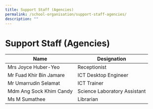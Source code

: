 ```yaml
---
title: Support Staff (Agencies)
permalink: /school-organisation/support-staff-agencies/
description: ""
---
```

# **Support Staff (Agencies)**

| Name 	| Designation 	|
|---	|---	|
| Mrs Joyce Huber-Yeo 	| Receptionist 	|
| Mr Fuad Khir Bin Jamare 	| ICT Desktop Engineer 	|
| Mr Umarrudin Selamat 	| ICT Trainer 	|
| Mdm Ang Sock Khim Candy 	| Science Laboratory Assistant 	|
| Ms M Sumathee 	| Librarian 	|